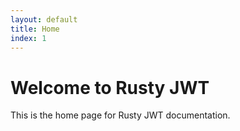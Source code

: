 ```yaml
---
layout: default
title: Home
index: 1
---
```


# Welcome to Rusty JWT
This is the home page for Rusty JWT documentation.
